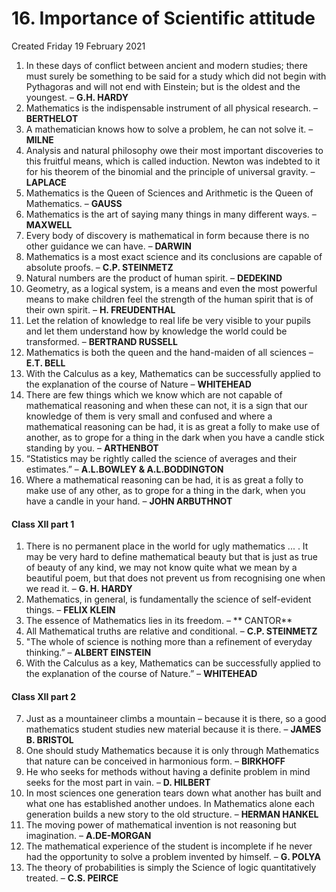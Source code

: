 # 16. Importance of Scientific attitude
Created Friday 19 February 2021


1. In these days of conflict between ancient and modern studies; there must surely be something to be said for a study which did not begin with Pythagoras and will not end with Einstein; but is the oldest and the youngest. – **G.H. HARDY**
2. Mathematics is the indispensable instrument of all physical research. – **BERTHELOT**
3. A mathematician knows how to solve a problem, he can not solve it. – **MILNE**
4. Analysis and natural philosophy owe their most important discoveries to this fruitful means, which is called induction. Newton was indebted to it for his theorem of the binomial and the principle of universal gravity. – **LAPLACE**
5. Mathematics is the Queen of Sciences and Arithmetic is the Queen of Mathematics. – **GAUSS**
6. Mathematics is the art of saying many things in many different ways. – **MAXWELL**
7. Every body of discovery is mathematical in form because there is no other guidance we can have. – **DARWIN**
8. Mathematics is a most exact science and its conclusions are capable of absolute proofs. – **C.P. STEINMETZ**
9. Natural numbers are the product of human spirit. – **DEDEKIND**
10. Geometry, as a logical system, is a means and even the most powerful means to make children feel the strength of the human spirit that is of their own spirit. – **H. FREUDENTHAL**
11. Let the relation of knowledge to real life be very visible to your pupils and let them understand how by knowledge the world could be transformed. – **BERTRAND RUSSELL**
12. Mathematics is both the queen and the hand-maiden of all sciences – **E.T. BELL**
13. With the Calculus as a key, Mathematics can be successfully applied to the explanation of the course of Nature – **WHITEHEAD**
14. There are few things which we know which are not capable of mathematical reasoning and when these can not, it is a sign that our knowledge of them is very small and confused and where a mathematical reasoning can be had, it is as great a folly to make use of another, as to grope for a thing in the dark when you have a candle stick standing by you. – **ARTHENBOT**
15. “Statistics may be rightly called the science of averages and their estimates.” – **A.L.BOWLEY & A.L.BODDINGTON**
16. Where a mathematical reasoning can be had, it is as great a folly to make use of any other, as to grope for a thing in the dark, when you have a candle in your hand. – **JOHN ARBUTHNOT**


#### Class XII part 1

1. There is no permanent place in the world for ugly mathematics ... . It may be very hard to define mathematical beauty but that is just as true of beauty of any kind, we may not know quite what we mean by a beautiful poem, but that does not prevent us from recognising one when we read it. – **G. H. HARDY**
2. Mathematics, in general, is fundamentally the science of self-evident things. – **FELIX KLEIN**
3. The essence of Mathematics lies in its freedom. – ** CANTOR**
4. All Mathematical truths are relative and conditional. – **C.P. STEINMETZ**
5. "The whole of science is nothing more than a refinement of everyday thinking.” – **ALBERT EINSTEIN**
6. With the Calculus as a key, Mathematics can be successfully applied to the explanation of the course of Nature.” – **WHITEHEAD**


#### Class XII part 2

7. Just as a mountaineer climbs a mountain – because it is there, so a good mathematics student studies new material because it is there. – **JAMES B. BRISTOL**
8. One should study Mathematics because it is only through Mathematics that nature can be conceived in harmonious form. – **BIRKHOFF**
9. He who seeks for methods without having a definite problem in mind seeks for the most part in vain. – **D. HILBERT**
10. In most sciences one generation tears down what another has built and what one has established another undoes. In Mathematics alone each generation builds a new story to the old structure. – **HERMAN HANKEL**
11. The moving power of mathematical invention is not reasoning but imagination. – **A.DE-MORGAN**
12. The mathematical experience of the student is incomplete if he never had the opportunity to solve a problem invented by himself. – **G. POLYA**
13. The theory of probabilities is simply the Science of logic quantitatively treated. – **C.S. PEIRCE**


